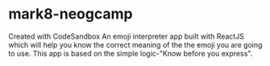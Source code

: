# mark8-neogcamp
Created with CodeSandbox
An emoji interpreter app built with ReactJS which will help you know the correct meaning of the the emoji you are going to use. This app is based on the simple logic-"Know before you express".
